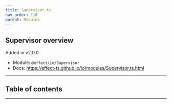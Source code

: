 ```yaml
---
title: Supervisor.ts
nav_order: 110
parent: Modules
---
```


## Supervisor overview

Added in v2.0.0

- Module: `@effect/io/Supervisor`
- Docs: https://effect-ts.github.io/io/modules/Supervisor.ts.html

---

<h2 class="text-delta">Table of contents</h2>

---
